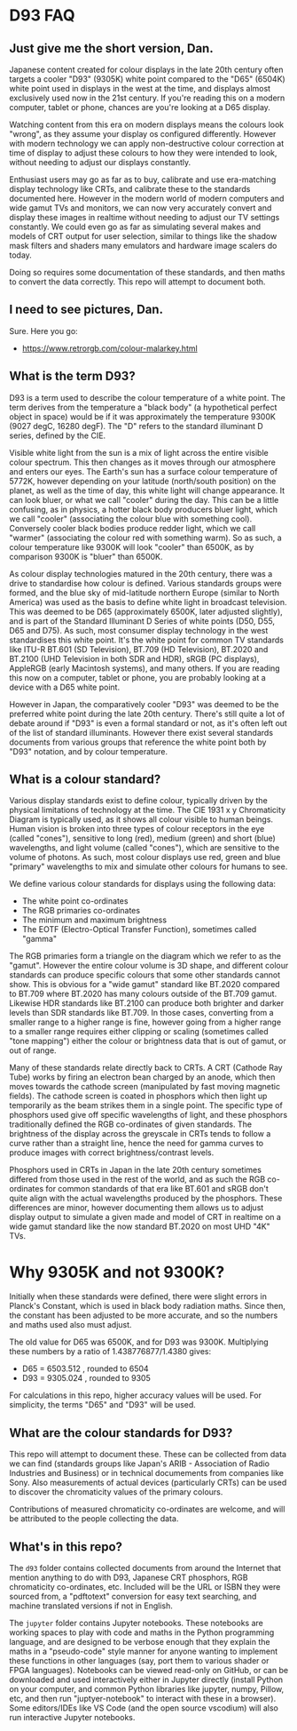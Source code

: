 # D93 FAQ

## Just give me the short version, Dan.  

Japanese content created for colour displays in the late 20th century often targets a cooler "D93" (9305K) white point compared to the "D65" (6504K) white point used in displays in the west at the time, and displays almost exclusively used now in the 21st century. If you're reading this on a modern computer, tablet or phone, chances are you're looking at a D65 display. 

Watching content from this era on modern displays means the colours look "wrong", as they assume your display os configured differently.  However with modern technology we can apply non-destructive colour correction at time of display to adjust these colours to how they were intended to look, without needing to adjust our displays constantly.

Enthusiast users may go as far as to buy, calibrate and use era-matching display technology like CRTs, and calibrate these to the standards documented here. However in the modern world of modern computers and wide gamut TVs and monitors, we can now very accurately convert and display these images in realtime without needing to adjust our TV settings constantly. We could even go as far as simulating several makes and models of CRT output for user selection, similar to things like the shadow mask filters and shaders many emulators and hardware image scalers do today. 

Doing so requires some documentation of these standards, and then maths to convert the data correctly.  This repo will attempt to document both. 

## I need to see pictures, Dan. 

Sure. Here you go:
* https://www.retrorgb.com/colour-malarkey.html

## What is the term D93? 

D93 is a term used to describe the colour temperature of a white point. The term derives from the temperature a "black body" (a hypothetical perfect object in space) would be if it was approximately the temperature 9300K (9027 degC, 16280 degF). The "D" refers to the standard illuminant D series, defined by the CIE. 

Visible white light from the sun is a mix of light across the entire visible colour spectrum. This then changes as it moves through our atmosphere and enters our eyes. The Earth's sun has a surface colour temperature of 5772K, however depending on your latitude (north/south position) on the planet, as well as the time of day, this white light will change appearance. It can look bluer, or what we call "cooler" during the day. This can be a little confusing, as in physics, a hotter black body producers bluer light, which we call "cooler" (associating the colour blue with something cool). Conversely cooler black bodies produce redder light, which we call "warmer" (associating the colour red with something warm). So as such, a colour temperature like 9300K will look "cooler" than 6500K, as by comparison 9300K is "bluer" than 6500K. 

As colour display technologies matured in the 20th century, there was a drive to standardise how colour is defined. Various standards groups were formed, and the blue sky of mid-latitude northern Europe (similar to North America) was used as the basis to define white light in broadcast television.  This was deemed to be D65 (approximately 6500K, later adjusted slightly), and is part of the Standard Illuminant D Series of white points (D50, D55, D65 and D75). As such, most consumer display technology in the west standardises this white point.  It's the white point for common TV standards like ITU-R BT.601 (SD Television), BT.709 (HD Television), BT.2020 and BT.2100 (UHD Television in both SDR and HDR), sRGB (PC displays), AppleRGB (early Macintosh systems), and many others. If you are reading this now on a computer, tablet or phone, you are probably looking at a device with a D65 white point. 

However in Japan, the comparatively cooler "D93" was deemed to be the preferred white point during the late 20th century. There's still quite a lot of debate around if "D93" is even a formal standard or not, as it's often left out of the list of standard illuminants. However there exist several standards documents from various groups that reference the white point both by "D93" notation, and by colour temperature.

## What is a colour standard? 

Various display standards exist to define colour, typically driven by the physical limitations of technology at the time.  The CIE 1931 x y Chromaticity Diagram is typically used, as it shows all colour visible to human beings. Human vision is broken into three types of colour receptors in the eye (called "cones"), sensitive to long (red), medium (green) and short (blue) wavelengths, and light volume (called "cones"), which are sensitive to the volume of photons. As such, most colour displays use red, green and blue "primary" wavelengths to mix and simulate other colours for humans to see. 

We define various colour standards for displays using the following data:

* The white point co-ordinates 
* The RGB primaries co-ordinates
* The minimum and maximum brightness
* The EOTF (Electro-Optical Transfer Function), sometimes called "gamma"

The RGB primaries form a triangle on the diagram which we refer to as the "gamut".  However the entire colour volume is 3D shape, and different colour standards can produce specific colours that some other standards cannot show.  This is obvious for a "wide gamut" standard like BT.2020 compared to BT.709 where BT.2020 has many colours outside of the BT.709 gamut. Likewise HDR standards like BT.2100 can produce both brighter and darker levels than SDR standards like BT.709.  In those cases, converting from a smaller range to a higher range is fine, however going from a higher range to a smaller range requires either clipping or scaling (sometimes called "tone mapping") either the colour or brightness data that is out of gamut, or out of range. 

Many of these standards relate directly back to CRTs. A CRT (Cathode Ray Tube) works by firing an electron bean charged by an anode, which then moves towards the cathode screen (manipulated by fast moving magnetic fields). The cathode screen is coated in phosphors which then light up temporarily as the beam strikes them in a single point. The specific type of phosphors used give off specific wavelengths of light, and these phosphors traditionally defined the RGB co-ordinates of given standards. The brightness of the display across the greyscale in CRTs tends to follow a curve rather than a straight line, hence the need for gamma curves to produce images with correct brightness/contrast levels. 

Phosphors used in CRTs in Japan in the late 20th century sometimes differed from those used in the rest of the world, and as such the RGB co-ordinates for common standards of that era like BT.601 and sRGB don't quite align with the actual wavelengths produced by the phosphors.  These differences are minor, however documenting them allows us to adjust display output to simulate a given made and model of CRT in realtime on a wide gamut standard like the now standard BT.2020 on most UHD "4K" TVs. 

# Why 9305K and not 9300K?

Initially when these standards were defined, there were slight errors in Planck's Constant, which is used in black body radiation maths.  Since then, the constant has been adjusted to be more accurate, and so the numbers and maths used also must adjust. 

The old value for D65 was 6500K, and for D93 was 9300K.  Multiplying these numbers by a ratio of 1.438776877/1.4380 gives:
* D65 = 6503.512 , rounded to 6504
* D93 = 9305.024 , rounded to 9305

For calculations in this repo, higher accuracy values will be used. For simplicity, the terms "D65" and "D93" will be used. 

## What are the colour standards for D93? 

This repo will attempt to document these.  These can be collected from data we can find (standards groups like Japan's ARIB - Association of Radio Industries and Business) or in technical documements from companies like Sony.  Also measurements of actual devices (particularly CRTs) can be used to discover the chromaticity values of the primary colours.

Contributions of measured chromaticity co-ordinates are welcome, and will be attributed to the people collecting the data. 

## What's in this repo?

The `d93` folder contains collected documents from around the Internet that mention anything to do with D93, Japanese CRT phosphors, RGB chromaticity co-ordinates, etc.  Included will be the URL or ISBN they were sourced from, a "pdftotext" conversion for easy text searching, and machine translated versions if not in English. 

The `jupyter` folder contains Jupyter notebooks.  These notebooks are working spaces to play with code and maths in the Python programming language, and are designed to be verbose enough that they explain the maths in a "pseudo-code" style manner for anyone wanting to implement these functions in other languages (say, port them to various shader or FPGA languages).  Notebooks can be viewed read-only on GitHub, or can be downloaded and used interactively either in Jupyter directly (install Python on your computer, and common Python libraries like jupyter, numpy, Pillow, etc, and then run "juptyer-notebook" to interact with these in a browser).  Some editors/IDEs like VS Code (and the open source vscodium) will also run interactive Jupyter notebooks.

